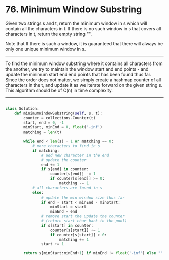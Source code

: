 # 76. Minimum Window Substring

Given two strings s and t, return the minimum window in s which will contain
all the characters in t. If there is no such window in s that covers all
characters in t, return the empty string "".

Note that If there is such a window, it is guaranteed that there will always be
only one unique minimum window in s.

---

To find the minimum window substring where it contains all characters from the
another, we try to maintain the window start and end points - and update the
minimum start end end points that has been found thus far. Since the order does
not matter, we simply create a hashmap counter of all characters in the t, and
update it as we iterate forward on the given string s. This algorithm should be
of O(n) in time complexity.

---

```python

class Solution:
    def minimumWindowSubstring(self, s, t):
        counter = collections.Counter(t)
        start, end = 0, -1
        minStart, minEnd = 0, float('-inf')
        matching = len(t)

        while end < len(s) - 1 or matching == 0:
            # more characters to find in s
            if matching:
                # add new character in the end
                # update the counter
                end += 1
                if s[end] in counter:
                    counter[s[end]] -= 1
                    if counter[s[end]] >= 0:
                        matching -= 1
            # all characters are found in s
            else:
                # update the min window size thus far
                if end - start < minEnd - minStart:
                    minStart = start
                    minEnd = end
                # remove start the update the counter
                # (return start char back to the pool)
                if s[start] in counter:
                    counter[s[start]] += 1
                    if counter[s[start]] > 0:
                        matching += 1
                start += 1

        return s[minStart:minEnd+1] if minEnd != float('-inf') else ""
```
